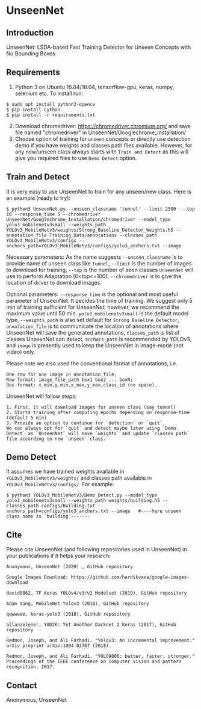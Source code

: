 # UnseenNet
## Introduction
UnseenNet: LSDA-based Fast Training Detector for Unseen Concepts with No Bounding Boxes

## Requirements
1. Python 3 on Ubuntu 16.04/18.04, tensorflow-gpu, keras, numpy, selenium etc. To install run:
```install
$ sudo apt install python3-opencv
$ pip install Cython
$ pip install -r requirements.txt
```
2. Download chromedriver: https://chromedriver.chromium.org/ and save file named "chromedriver" in UnseenNet/Googlechrome_Installation/
3. Choose option of training for `unseen` concepts or directly use detection demo if you have weights and classes path files available. However, for any new/unseen class always starts with `Train and Detect` as this will give you required files to use `Demo Detect` option.


## Train and Detect
It is very easy to use UnseenNet to train for any unseen/new class. Here is an example (ready to try):

```train
$ python3 UnseenNet.py --unseen_classname 'tunnel' --limit 2500  --top 10 --response_time 5 --chromedriver UnseenNet/Googlechrome_Installation/chromedriver --model_type yolo3_mobilenetv3small --weights_path YOLOv3_MobileNetv3/weights/Strong_Baseline_Detector_Weights.h5 --annotation_file Training_Data/annotations --classes_path YOLOv3_MobileNetv3/configs --anchors_path=YOLOv3_MobileNetv3/configs/yolo3_anchors.txt --image
```
Necessary parameters: As the name suggests `--unseen_classname` is to provide name of unseen class like `tunnel`, `--limit` is the number of images to download for training, `--top` is the number of seen classes `UnseenNet` will use to perform Adaptation (0<top<=100), `--chromedriver` is to give the location of driver to download images. 

Optional parameters: `--response_time` is the optional and most useful parameter of UnseenNet. It decides the time of training. We suggest only 5 min of training sufficient for UnseenNet; however, we recommend the maximum value until 50 min. 
`yolo3_mobilenetv3small` is the default model type, `--weights_path` is also set default for `Strong Baseline Detector`, `annotation_file` is to communicate the location of annotations where UnseenNet will save the generated annotations,  `classes_path` is list of classes UnseenNet can detect, `anchors_path` is recommended by YOLOv3, and `image` is presently used to keep the UnseenNet in image-mode (not video) only.

Please note we also used the conventional format of annotations, i.e. 
```format
One row for one image in annotation file;
Row format: image_file_path box1 box2 ... boxN;
Box format: x_min,y_min,x_max,y_max,class_id (no space).
```
UnseenNet will follow steps:
```steps
1. First, it will download images for unseen class (say tunnel)
2. Starts training after computing epochs depending on response-time (default 5 min)
3. Provide an option to continue for `detection` or `quit`.
We can always opt for `quit` and detect maybe later using `Demo Detect` as `UnseenNet` will save `weights` and update `classes_path` file according to new `unseen` class.
```

## Demo Detect
It assumes we have trained weights available in `YOLOv3_MobileNetv3/weights/` and classes path available in `YOLOv3_MobileNetv3/configs/`. For example:
```demo
$ python3 YOLOv3_MobileNetv3/Demo_Detect.py --model_type yolo3_mobilenetv3small --weights_path weights/building.h5 --classes_path configs/Building.txt --anchors_path=configs/yolo3_anchors.txt --image   #----here unseen class name is `building`-------
```

## Cite
Please cite UnseenNet (and following repositories used in UnseenNet) in your publications if it helps your research:

```cite
Anonymous, UnseenNet (2020) , GitHub repository

Google Images Download: https://github.com/hardikvasa/google-images-download

david8862, TF Keras YOLOv4/v3/v2 Modelset (2019), GitHub repository

Adam Yang, MobileNet-Yolov3 (2018), GitHub repository

qqwweee, keras-yolo3 (2018), GitHub repository

allanzelener, YAD2K: Yet Another Darknet 2 Keras (2017), GitHub repository

Redmon, Joseph, and Ali Farhadi. "Yolov3: An incremental improvement." arXiv preprint arXiv:1804.02767 (2018).

Redmon, Joseph, and Ali Farhadi. "YOLO9000: better, faster, stronger." Proceedings of the IEEE conference on computer vision and pattern recognition. 2017.
```

## Contact
Anonymous, UnseenNet

